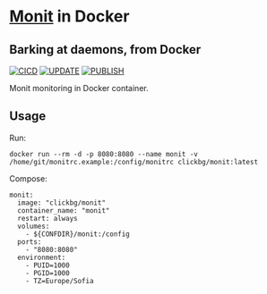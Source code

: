 
# [Monit](https://mmonit.com/monit/) in Docker
Barking at daemons, from Docker
--
[![CICD](https://github.com/clickbg/monit/workflows/CICD/badge.svg?branch=main)](https://github.com/clickbg/monit/actions/workflows/cicd.yaml)
[![UPDATE](https://github.com/clickbg/monit/workflows/UPDATE/badge.svg?branch=main)](https://github.com/clickbg/monit/actions/workflows/update.yaml)
[![PUBLISH](https://github.com/clickbg/monit/workflows/PUBLISH/badge.svg)](https://github.com/clickbg/monit/actions/workflows/publish.yaml)

Monit monitoring in Docker container. 

**Usage**
--
Run:

    docker run --rm -d -p 8080:8080 --name monit -v /home/git/monitrc.example:/config/monitrc clickbg/monit:latest

Compose:

    monit:
      image: "clickbg/monit"
      container_name: "monit"
      restart: always
      volumes:
        - ${CONFDIR}/monit:/config
      ports:
        - "8080:8080"
      environment:
        - PUID=1000
        - PGID=1000
        - TZ=Europe/Sofia


